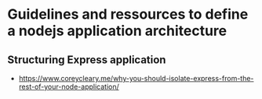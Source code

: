 # Guidelines and ressources to define a nodejs application architecture

## Structuring Express application

- https://www.coreycleary.me/why-you-should-isolate-express-from-the-rest-of-your-node-application/
